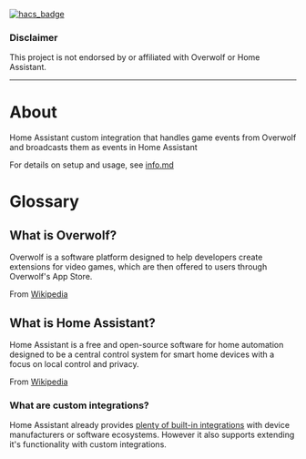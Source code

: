 [![hacs_badge](https://img.shields.io/badge/HACS-Custom-41BDF5.svg?style=for-the-badge)](https://github.com/hacs/integration)

### Disclaimer

This project is not endorsed by or affiliated with Overwolf or Home Assistant.

---

# About

Home Assistant custom integration that handles game events from Overwolf and broadcasts them as events in Home Assistant

For details on setup and usage, see [info.md](https://github.com/lociii/homeassistant-overwolf-status/blob/master/info.md)

# Glossary

## What is Overwolf?

Overwolf is a software platform designed to help developers create extensions for video games, which are then offered to users through Overwolf's App Store.

From [Wikipedia](https://en.wikipedia.org/wiki/Overwolf)

## What is Home Assistant?

Home Assistant is a free and open-source software for home automation designed to be a central control system for smart home devices with a focus on local control and privacy.

From [Wikipedia](https://en.wikipedia.org/wiki/Home_Assistant)

### What are custom integrations?

Home Assistant already provides [plenty of built-in integrations](https://www.home-assistant.io/integrations/) with device manufacturers or software ecosystems. However it also supports extending it's functionality with custom integrations.
